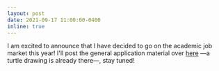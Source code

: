 ```yaml
---
layout: post
date: 2021-09-17 11:00:00-0400
inline: true
---
```


I am excited to announce that I have decided to go on the academic job market this year! I'll post the general application material over [here](https://giuliaguidi.github.io/job/) —a turtle drawing is already there—, stay tuned!
